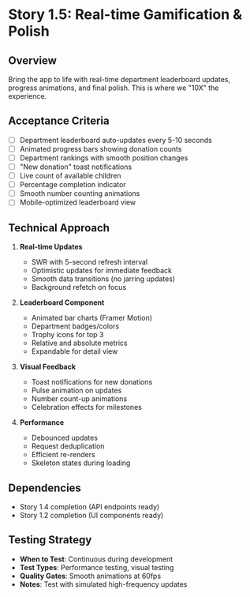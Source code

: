 # Story 1.5: Real-time Gamification & Polish

## Overview
Bring the app to life with real-time department leaderboard updates, progress animations, and final polish. This is where we "10X" the experience.

## Acceptance Criteria
- [ ] Department leaderboard auto-updates every 5-10 seconds
- [ ] Animated progress bars showing donation counts
- [ ] Department rankings with smooth position changes
- [ ] "New donation" toast notifications
- [ ] Live count of available children
- [ ] Percentage completion indicator
- [ ] Smooth number counting animations
- [ ] Mobile-optimized leaderboard view

## Technical Approach
1. **Real-time Updates**
   - SWR with 5-second refresh interval
   - Optimistic updates for immediate feedback
   - Smooth data transitions (no jarring updates)
   - Background refetch on focus

2. **Leaderboard Component**
   - Animated bar charts (Framer Motion)
   - Department badges/colors
   - Trophy icons for top 3
   - Relative and absolute metrics
   - Expandable for detail view

3. **Visual Feedback**
   - Toast notifications for new donations
   - Pulse animation on updates
   - Number count-up animations
   - Celebration effects for milestones

4. **Performance**
   - Debounced updates
   - Request deduplication
   - Efficient re-renders
   - Skeleton states during loading

## Dependencies
- Story 1.4 completion (API endpoints ready)
- Story 1.2 completion (UI components ready)

## Testing Strategy
- **When to Test**: Continuous during development
- **Test Types**: Performance testing, visual testing
- **Quality Gates**: Smooth animations at 60fps
- **Notes**: Test with simulated high-frequency updates